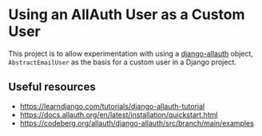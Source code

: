 # Using an AllAuth User as a Custom User

This project is to allow experimentation with using a [django-allauth](https://allauth.org/) object, `AbstractEmailUser` as the basis for a custom user in a Django project.

## Useful resources

 - https://learndjango.com/tutorials/django-allauth-tutorial
 - https://docs.allauth.org/en/latest/installation/quickstart.html
 - https://codeberg.org/allauth/django-allauth/src/branch/main/examples

